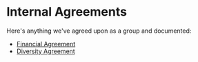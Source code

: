 # Internal Agreements

Here's anything we've agreed upon as a group and documented:

- [Financial Agreement](./financial_agreement.md)
- [Diversity Agreement](./diversity-agreement.md)
